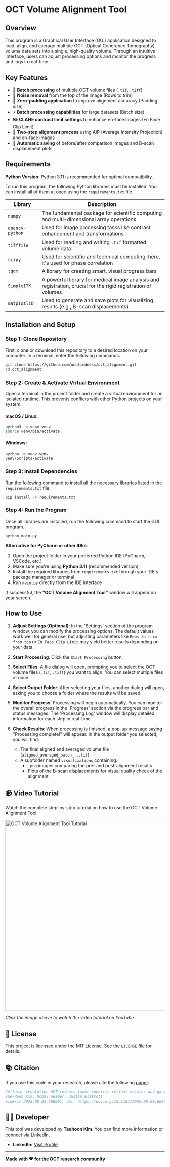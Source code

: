 # OCT Volume Alignment Tool

## Overview

This program is a Graphical User Interface (GUI) application designed to load, align, and average multiple OCT (Optical Coherence Tomography) volume data sets into a single, high-quality volume. Through an intuitive interface, users can adjust processing options and monitor the progress and logs in real-time.

## Key Features

- 📁 **Batch processing** of multiple OCT volume files (`.tif`, `.tiff`)
- 🧹 **Noise removal** from the top of the image (Rows to trim)
- 🔧 **Zero-padding application** to improve alignment accuracy (Padding size)
- ⚡ **Batch processing capabilities** for large datasets (Batch size)
- 🖼️ **CLAHE contrast limit settings** to enhance en-face images (En Face Clip Limit)
- 🎯 **Two-step alignment process** using AIP (Average Intensity Projection) and en-face images
- 💾 **Automatic saving** of before/after comparison images and B-scan displacement plots

## Requirements

**Python Version**: Python 3.11 is recommended for optimal compatibility.

To run this program, the following Python libraries must be installed. You can install all of them at once using the `requirements.txt` file.

| Library | Description |
|---------|-------------|
| `numpy` | The fundamental package for scientific computing and multi-dimensional array operations |
| `opencv-python` | Used for image processing tasks like contrast enhancement and transformations |
| `tifffile` | Used for reading and writing `.tif` formatted volume data |
| `scipy` | Used for scientific and technical computing; here, it's used for phase correlation |
| `tqdm` | A library for creating smart, visual progress bars |
| `SimpleITK` | A powerful library for medical image analysis and registration, crucial for the rigid registration of volumes |
| `matplotlib` | Used to generate and save plots for visualizing results (e.g., B-scan displacements) |

## Installation and Setup

### Step 1: Clone Repository

First, clone or download this repository to a desired location on your computer. In a terminal, enter the following commands. 

```bash
git clone https://github.com/unblindness/oct_alignment.git
cd oct_alignment
```

### Step 2: Create & Activate Virtual Environment

Open a terminal in the project folder and create a virtual environment for an isolated runtime. This prevents conflicts with other Python projects on your system.

#### macOS / Linux:
```bash
python3 -m venv venv
source venv/bin/activate
```

#### Windows:
```bash
python -m venv venv
venv\Scripts\activate
```

### Step 3: Install Dependencies

Run the following command to install all the necessary libraries listed in the `requirements.txt` file.

```bash
pip install -r requirements.txt
```

### Step 4: Run the Program

Once all libraries are installed, run the following command to start the GUI program.

```bash
python main.py
```

**Alternative for PyCharm or other IDEs**: 
1. Open the project folder in your preferred Python IDE (PyCharm, VSCode, etc.)
2. Make sure you're using **Python 3.11** (recommended version)
3. Install the required libraries from `requirements.txt` through your IDE's package manager or terminal
4. Run `main.py` directly from the IDE interface

If successful, the **"OCT Volume Alignment Tool"** window will appear on your screen.

## How to Use

1. **Adjust Settings (Optional)**: In the 'Settings' section of the program window, you can modify the processing options. The default values work well for general use, but adjusting parameters like `Rows to trim from top` or `En Face Clip Limit` may yield better results depending on your data.

2. **Start Processing**: Click the `Start Processing` button.

3. **Select Files**: A file dialog will open, prompting you to select the OCT volume files (`.tif`, `.tiff`) you want to align. You can select multiple files at once.

4. **Select Output Folder**: After selecting your files, another dialog will open, asking you to choose a folder where the results will be saved.

5. **Monitor Progress**: Processing will begin automatically. You can monitor the overall progress in the 'Progress' section via the progress bar and status messages. The 'Processing Log' window will display detailed information for each step in real-time.

6. **Check Results**: When processing is finished, a pop-up message saying "Processing complete!" will appear. In the output folder you selected, you will find:
   - The final aligned and averaged volume file (`aligned_averaged_batch_...tif`)
   - A subfolder named `visualizations` containing:
     - `.png` images comparing the pre- and post-alignment results
     - Plots of the B-scan displacements for visual quality check of the alignment

## 📹 Video Tutorial

Watch the complete step-by-step tutorial on how to use the OCT Volume Alignment Tool:

<a href="https://youtu.be/Hb_oKiLLaqc" target="_blank">
  <img src="https://play-lh.googleusercontent.com/76AjYITcB0dI0sFqdQjNgXQxRMlDIswbp0BAU_O5Oob-73b6cqKggVlAiNXQAW5Bl1g=w600-h300-pc0xffffff-pd" alt="OCT Volume Alignment Tool Tutorial" width="600"/>
</a>

*Click the image above to watch the video tutorial on YouTube*

## 📄 License

This project is licensed under the MIT License. See the `LICENSE` file for details.

## 📚 Citation

If you use this code in your research, please cite the following [paper](https://doi.org/10.1101/2025.08.01.668001):

```bibtex
Cellular-resolution OCT reveals layer-specific retinal mosaics and ganglion cell degeneration in mouse retina in vivo
Tae-Hoon Kim, Robby Weimer, Justin Elstrott
bioRxiv 2025.08.01.668001; doi: https://doi.org/10.1101/2025.08.01.668001
```
## 👨‍💻 Developer

This tool was developed by **Taehoon Kim**. You can find more information or connect via LinkedIn.

* **LinkedIn:** [Visit Profile](http://www.linkedin.com/in/tahkim)

---

**Made with ❤️ for the OCT research community**